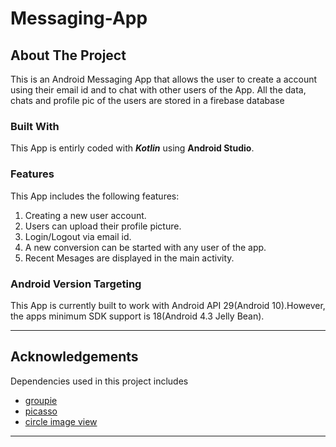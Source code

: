 # Messaging-App
## About The Project
This is an Android Messaging App that allows the user to create a account using their email id and to chat with other users of the App. All the data, chats and profile pic of the users are stored in a firebase database

### Built With
This App is entirly coded with ***Kotlin*** using __Android Studio__.

### Features
This App includes the following features:
1. Creating a new user account.
2. Users can upload their profile picture.
2. Login/Logout via email id.
3. A new conversion can be started with any user of the app.
4. Recent Mesages are displayed in the main activity.

### Android Version Targeting
This App is currently built to work with Android API 29(Android 10).However, the apps minimum SDK support is 18(Android 4.3 Jelly Bean).
___
## Acknowledgements
Dependencies used in this project includes
- [groupie](https://github.com/lisawray/groupie)
- [picasso](https://github.com/square/picasso)
- [circle image view](https://github.com/hdodenhof/CircleImageView)
___
